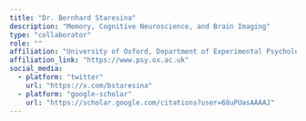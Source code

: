 ```yaml
---
title: "Dr. Bernhard Staresina"
description: "Memory, Cognitive Neuroscience, and Brain Imaging"
type: "collaborator"
role: ""
affiliation: "University of Oxford, Department of Experimental Psychology"
affiliation_link: "https://www.psy.ox.ac.uk"
social_media:
  - platform: "twitter"
    url: "https://x.com/bstaresina"
  - platform: "google-scholar"
    url: "https://scholar.google.com/citations?user=68uPUasAAAAJ"
---
```

